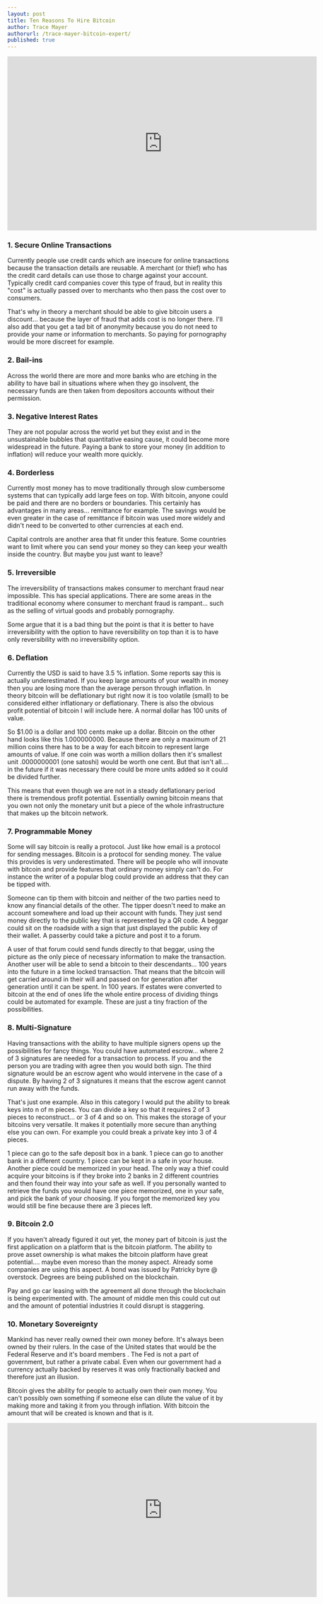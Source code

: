```yaml
---
layout: post
title: Ten Reasons To Hire Bitcoin
author: Trace Mayer
authorurl: /trace-mayer-bitcoin-expert/
published: true
---
```


<center><iframe width="700" height="394" src="https://www.youtube.com/embed/f84LymEs67Y" frameborder="0" allowfullscreen></iframe></center>
<p><h3><b>1. </b>Secure Online Transactions</h3>
<p>Currently people use credit cards which are insecure for online transactions because the transaction details are reusable. A merchant (or thief) who has the credit card details can use those to charge against your account. Typically credit card companies cover this type of fraud, but in reality this "cost" is actually passed over to merchants who then pass the cost over to consumers.
<p>That's why in theory a merchant should be able to give bitcoin users a discount... because the layer of fraud that adds cost is no longer there. I'll also add that you get a tad bit of anonymity because you do not need to provide your name or information to merchants. So paying for pornography would be more discreet for example.
<p><h3><b>2. </b>Bail-ins</h3>
<p>Across the world there are more and more banks who are etching in the ability to have bail in situations where when they go insolvent, the necessary funds are then taken from depositors accounts without their permission.
<p><h3><b>3. </b>Negative Interest Rates</h3>
<p>They are not popular across the world yet but they exist and in the unsustainable bubbles that quantitative easing cause, it could become more widespread in the future. Paying a bank to store your money (in addition to inflation) will reduce your wealth more quickly.
<p><h3><b>4. </b>Borderless</h3>
<p>Currently most money has to move traditionally through slow cumbersome systems that can typically add large fees on top. With bitcoin, anyone could be paid and there are no borders or boundaries. This certainly has advantages in many areas... remittance for example. The savings would be even greater in the case of remittance if bitcoin was used more widely and didn't need to be converted to other currencies at each end.
<p>Capital controls are another area that fit under this feature. Some countries want to limit where you can send your money so they can keep your wealth inside the country. But maybe you just want to leave?
<p><h3><b>5. </b>Irreversible</h3>
<p>The irreversibility of transactions makes consumer to merchant fraud near impossible. This has special applications. There are some areas in the traditional economy where consumer to merchant fraud is rampant... such as the selling of virtual goods and probably pornography.
<p>Some argue that it is a bad thing but the point is that it is better to have irreversibility with the option to have reversibility on top than it is to have only reversibility with no irreversibility option.
<p><h3><b>6. </b>Deflation</h3>
<p>Currently the USD is said to have 3.5 % inflation. Some reports say this is actually underestimated. If you keep large amounts of your wealth in money then you are losing more than the average person through inflation. In theory bitcoin will be deflationary but right now it is too volatile (small) to be considered either inflationary or deflationary. There is also the obvious profit potential of bitcoin I will include here. A normal dollar has 100 units of value.
<p>So $1.00 is a dollar and 100 cents make up a dollar. Bitcoin on the other hand looks like this 1.000000000. Because there are only a maximum of 21 million coins there has to be a way for each bitcoin to represent large amounts of value. If one coin was worth a million dollars then it's smallest unit .0000000001 (one satoshi) would be worth one cent. But that isn't all.... in the future if it was necessary there could be more units added so it could be divided further.
<p>This means that even though we are not in a steady deflationary period there is tremendous profit potential. Essentially owning bitcoin means that you own not only the monetary unit but a piece of the whole infrastructure that makes up the bitcoin network.
<p><h3><b>7. </b>Programmable Money</h3>
<p>Some will say bitcoin is really a protocol. Just like how email is a protocol for sending messages. Bitcoin is a protocol for sending money. The value this provides is very underestimated. There will be people who will innovate with bitcoin and provide features that ordinary money simply can't do. For instance the writer of a popular blog could provide an address that they can be tipped with.
<p>Someone can tip them with bitcoin and neither of the two parties need to know any financial details of the other. The tipper doesn't need to make an account somewhere and load up their account with funds. They just send money directly to the public key that is represented by a QR code. A beggar could sit on the roadside with a sign that just displayed the public key of their wallet. A passerby could take a picture and post it to a forum.
<p>A user of that forum could send funds directly to that beggar, using the picture as the only piece of necessary information to make the transaction. Another user will be able to send a bitcoin to their descendants... 100 years into the future in a time locked transaction. That means that the bitcoin will get carried around in their will and passed on for generation after generation until it can be spent. In 100 years. If estates were converted to bitcoin at the end of ones life the whole entire process of dividing things could be automated for example. These are just a tiny fraction of the possibilities.
<p><h3><b>8. </b>Multi-Signature</h3>
<p>Having transactions with the ability to have multiple signers opens up the possibilities for fancy things. You could have automated escrow... where 2 of 3 signatures are needed for a transaction to process. If you and the person you are trading with agree then you would both sign. The third signature would be an escrow agent who would intervene in the case of a dispute. By having 2 of 3 signatures it means that the escrow agent cannot run away with the funds.
<p>That's just one example. Also in this category I would put the ability to break keys into n of m pieces. You can divide a key so that it requires 2 of 3 pieces to reconstruct... or 3 of 4 and so on. This makes the storage of your bitcoins very versatile. It makes it potentially more secure than anything else you can own. For example you could break a private key into 3 of 4 pieces.
<p>1 piece can go to the safe deposit box in a bank. 1 piece can go to another bank in a different country. 1 piece can be kept in a safe in your house. Another piece could be memorized in your head. The only way a thief could acquire your bitcoins is if they broke into 2 banks in 2 different countries and then found their way into your safe as well. If you personally wanted to retrieve the funds you would have one piece memorized, one in your safe, and pick the bank of your choosing. If you forgot the memorized key you would still be fine because there are 3 pieces left.
<p><h3><b>9. </b>Bitcoin 2.0</h3>
<p>If you haven't already figured it out yet, the money part of bitcoin is just the first application on a platform that is the bitcoin platform. The ability to prove asset ownership is what makes the bitcoin platform have great potential.... maybe even moreso than the money aspect. Already some companies are using this aspect. A bond was issued by Patricky byre @ overstock. Degrees are being published on the blockchain.
<p>Pay and go car leasing with the agreement all done through the blockchain is being experimented with. The amount of middle men this could cut out and the amount of potential industries it could disrupt is staggering.
<p><h3><b>10. </b>Monetary Sovereignty</h3>
<p>Mankind has never really owned their own money before. It's always been owned by their rulers. In the case of the United states that would be the Federal Reserve and it's board members . The Fed is not a part of government, but rather a private cabal. Even when our government had a currency actually backed by reserves it was only fractionally backed and therefore just an illusion.
<p>Bitcoin gives the ability for people to actually own their own money. You can't possibly own something if someone else can dilute the value of it by making more and taking it from you through inflation. With bitcoin the amount that will be created is known and that is it.
<center><iframe width="700" height="394" src="https://www.youtube.com/embed/JYkQBBg55q8" frameborder="0" allowfullscreen></iframe></center>
